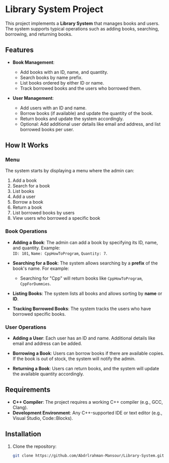 # Library System Project

This project implements a **Library System** that manages books and users. The system supports typical operations such as adding books, searching, borrowing, and returning books.

## Features

- **Book Management**:
  - Add books with an ID, name, and quantity.
  - Search books by name prefix.
  - List books ordered by either ID or name.
  - Track borrowed books and the users who borrowed them.
  
- **User Management**:
  - Add users with an ID and name.
  - Borrow books (if available) and update the quantity of the book.
  - Return books and update the system accordingly.
  - Optional: Add additional user details like email and address, and list borrowed books per user.

## How It Works

### Menu
The system starts by displaying a menu where the admin can:
1. Add a book
2. Search for a book
3. List books
4. Add a user
5. Borrow a book
6. Return a book
7. List borrowed books by users
8. View users who borrowed a specific book

### Book Operations
- **Adding a Book**: 
  The admin can add a book by specifying its ID, name, and quantity. Example:  
  `ID: 101`, `Name: CppHowToProgram`, `Quantity: 7`.
  
- **Searching for a Book**:
  The system allows searching by a **prefix** of the book's name. For example:
  - Searching for "Cpp" will return books like `CppHowToProgram`, `CppForDummies`.
  
- **Listing Books**:
  The system lists all books and allows sorting by **name** or **ID**.

- **Tracking Borrowed Books**:
  The system tracks the users who have borrowed specific books.

### User Operations
- **Adding a User**: 
  Each user has an ID and name. Additional details like email and address can be added.

- **Borrowing a Book**:
  Users can borrow books if there are available copies. If the book is out of stock, the system will notify the admin.

- **Returning a Book**:
  Users can return books, and the system will update the available quantity accordingly.

## Requirements
- **C++ Compiler**: The project requires a working C++ compiler (e.g., GCC, Clang).
- **Development Environment**: Any C++-supported IDE or text editor (e.g., Visual Studio, Code::Blocks).

## Installation
1. Clone the repository:
   ```bash
   git clone https://github.com/Abdrlrahman-Mansour/Library-System.git

